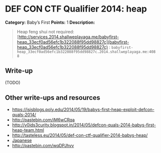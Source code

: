 # DEF CON CTF Qualifier 2014: heap

**Category:** Baby’s First
**Points:** 1
**Description:**

> Heap feng shui not required: [http://services.2014.shallweplayaga.me/babyfirst-heap_33ecf0ad56efc1b322088f95dd98827c](babyfirst-heap_33ecf0ad56efc1b322088f95dd98827c) : `babyfirst-heap_33ecf0ad56efc1b322088f95dd98827c.2014.shallweplayaga.me:4088`

## Write-up

(TODO)

## Other write-ups and resources

* <https://isisblogs.poly.edu/2014/05/19/babys-first-heap-exploit-defcon-quals-2014/>
* <http://pastebin.com/iM6wCRqa>
* <http://v0ids3curity.blogspot.in/2014/05/defcon-quals-2014-babys-first-heap-team.html>
* <http://tasteless.eu/2014/05/def-con-ctf-qualifier-2014-babys-heap/>
* [Japanese](http://epsilondelta.hatenablog.jp/entry/2014/05/20/014011)
* <http://pastebin.com/wqDPJhvv>
